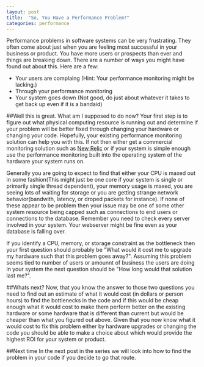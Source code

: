 ```yaml
---
layout: post
title:  "So, You Have a Performance Problem?"
categories: performance
---
```

Performance problems in software systems can be very frustrating. They often come about just when you are feeling most successful in your business or product. You have more users or prospects than ever and things are breaking down. There are a number of ways you might have found out about this. Here are a few:
* Your users are complaing (Hint: Your performance monitoring might be lacking.)
* Through your performance monitoring
* Your system goes down (Not good, do just about whatever it takes to get back up even if it is a bandaid)

##Well this is great. What am I supposed to do now?
Your first step is to figure out what physical computing resource is running out and determine if your problem will be better fixed through changing your hardware or changing your code. Hopefully, your existing performance monitoring solution can help you with this. If not then either get a commercial monitoring solution such as [New Relic](https://newrelic.com/) or if your system is simple enough use the performance monitoring built into the operating system of the hardware your system runs on.

Generally you are going to expect to find that either your CPU is maxed out in some fashion(This might just be one core if your system is single or primarily single thread dependent), your memory usage is maxed, you are seeing lots of waiting for storage or you are getting strange network behavior(bandwith, latency, or droped packets for instance). If none of these appear to be problem then your issue may be one of some other system resource being capped such as connections to end users or connections to the database. Remember you need to check every server involved in your system. Your webserver might be fine even as your database is falling over.

If you identify a CPU, memory, or storage constraint as the bottleneck then your first question should probably be "What would it cost me to upgrade my hardware such that this problem goes away?". Assuming this problem seems tied to number of users or amounnt of business the users are doing in your system the next question should be "How long would that solution last me?".

##Whats next?
Now, that you know the answer to those two questions you need to find out an estimate of what it would cost (in dollars or person hours) to find the bottlenecks in the code and if this would be cheap enough what it would cost to make them perform better on the existing hardware or some hardware that is different than current but would be cheaper than what you figured out above. Given that you now know what it would cost to fix this problem either by hardware upgrades or changing the code you should be able to make a choice about which would provide the highest ROI for your system or product.

##Next time
In the next post in the series we will look into how to find the problem in your code if you decide to go that route.